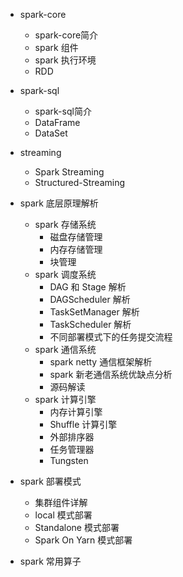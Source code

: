 
- spark-core
    - spark-core简介
    - spark 组件
    - spark 执行环境
    - RDD

- spark-sql
  - spark-sql简介
  - DataFrame
  - DataSet

- streaming
    - Spark Streaming
    - Structured-Streaming

- spark 底层原理解析
  - spark 存储系统
    - 磁盘存储管理
    - 内存存储管理
    - 块管理
  - spark 调度系统
    - DAG 和 Stage 解析
    - DAGScheduler 解析
    - TaskSetManager 解析
    - TaskScheduler 解析
    - 不同部署模式下的任务提交流程
  - spark 通信系统
    - spark netty 通信框架解析
    - spark 新老通信系统优缺点分析
    - 源码解读
  - spark 计算引擎
    - 内存计算引擎
    - Shuffle 计算引擎
    - 外部排序器
    - 任务管理器
    - Tungsten

- spark 部署模式
  - 集群组件详解
  - local 模式部署
  - Standalone 模式部署
  - Spark On Yarn 模式部署

- spark 常用算子